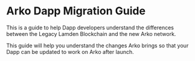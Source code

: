 # Arko Dapp Migration Guide
This is a guide to help Dapp developers understand the differences between the Legacy Lamden Blockchain and the new Arko network.

This guide will help you understand the changes Arko brings so that your Dapp can be updated to work on Arko after launch.

